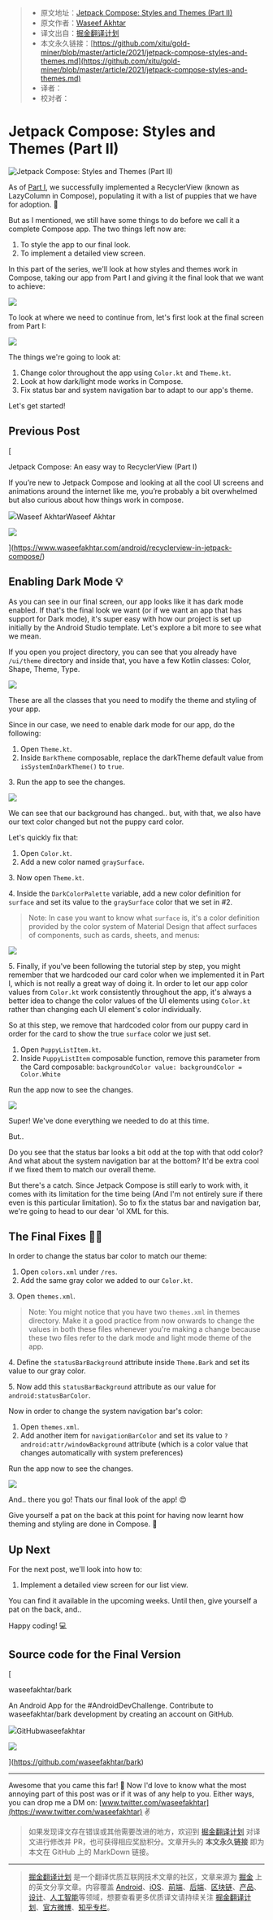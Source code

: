 > * 原文地址：[Jetpack Compose: Styles and Themes (Part II)](https://www.waseefakhtar.com/android/jetpack-compose-styles-and-themes/)
> * 原文作者：[Waseef Akhtar](https://www.waseefakhtar.com/author/waseefakhtar/)
> * 译文出自：[掘金翻译计划](https://github.com/xitu/gold-miner)
> * 本文永久链接：[https://github.com/xitu/gold-miner/blob/master/article/2021/jetpack-compose-styles-and-themes.md](https://github.com/xitu/gold-miner/blob/master/article/2021/jetpack-compose-styles-and-themes.md)
> * 译者：
> * 校对者：

# Jetpack Compose: Styles and Themes (Part II)

![Jetpack Compose: Styles and Themes (Part II)](/content/images/size/w2000/2021/05/Jetpack-Compose-highres-5-3.jpg)

As of [Part I](https://www.waseefakhtar.com/android/recyclerview-in-jetpack-compose/), we successfully implemented a RecyclerView (known as LazyColumn in Compose), populating it with a list of puppies that we have for adoption. 🐶

But as I mentioned, we still have some things to do before we call it a complete Compose app. The two things left now are:

1. To style the app to our final look.
2. To implement a detailed view screen.

In this part of the series, we'll look at how styles and themes work in Compose, taking our app from Part I and giving it the final look that we want to achieve:

![](https://www.waseefakhtar.com/content/images/2021/05/1.gif)

To look at where we need to continue from, let's first look at the final screen from Part I:

![](https://www.waseefakhtar.com/content/images/2021/05/device-2021-05-15-151508.png)

The things we're going to look at:

1. Change color throughout the app using `Color.kt` and `Theme.kt`.
2. Look at how dark/light mode works in Compose.
3. Fix status bar and system navigation bar to adapt to our app's theme.

Let's get started!

## Previous Post

[

Jetpack Compose: An easy way to RecyclerView (Part I)

If you’re new to Jetpack Compose and looking at all the cool UI screens and animations around the internet like me, you’re probably a bit overwhelmed but also curious about how things work in compose.

![](https://www.waseefakhtar.com/favicon.png)Waseef AkhtarWaseef Akhtar

![](https://www.waseefakhtar.com/content/images/2021/04/Jetpack-Compose-highres-5-1.jpg)

](https://www.waseefakhtar.com/android/recyclerview-in-jetpack-compose/)

## Enabling Dark Mode 💡

As you can see in our final screen, our app looks like it has dark mode enabled. If that's the final look we want (or if we want an app that has support for Dark mode), it's super easy with how our project is set up initially by the Android Studio template. Let's explore a bit more to see what we mean.

If you open you project directory, you can see that you already have `/ui/theme` directory and inside that, you have a few Kotlin classes: Color, Shape, Theme, Type.

![](https://www.waseefakhtar.com/content/images/2021/05/Screen-Shot-2021-05-15-at-5.20.50-PM.png)

These are all the classes that you need to modify the theme and styling of your app.

Since in our case, we need to enable dark mode for our app, do the following:

1. Open `Theme.kt`.
2. Inside `BarkTheme` composable, replace the darkTheme default value from `isSystemInDarkTheme()` to `true`.

3\. Run the app to see the changes.

![](https://www.waseefakhtar.com/content/images/2021/05/device-2021-05-15-181342.png)

We can see that our background has changed.. but, with that, we also have our text color changed but not the puppy card color.

Let's quickly fix that:

1. Open `Color.kt`.
2. Add a new color named `graySurface`.

3\. Now open `Theme.kt`.

4\. Inside the `DarkColorPalette` variable, add a new color definition for `surface` and set its value to the `graySurface` color that we set in #2.

> Note: In case you want to know what `surface` is, it's a color definition provided by the color system of Material Design that affect surfaces of components, such as cards, sheets, and menus:

![](https://www.waseefakhtar.com/content/images/2021/05/Screen-Shot-2021-05-15-at-6.27.30-PM.png)

5\. Finally, if you've been following the tutorial step by step, you might remember that we hardcoded our card color when we implemented it in Part I, which is not really a great way of doing it. In order to let our app color values from `Color.kt` work consistently throughout the app, it's always a better idea to change the color values of the UI elements using `Color.kt` rather than changing each UI element's color individually.

So at this step, we remove that hardcoded color from our puppy card in order for the card to show the true `surface` color we just set.

1. Open `PuppyListItem.kt`.
2. Inside `PuppyListItem` composable function, remove this parameter from the Card composable: `backgroundColor value: backgroundColor = Color.White`

Run the app now to see the changes.

![](https://www.waseefakhtar.com/content/images/2021/05/device-2021-05-15-194054.png)

Super! We've done everything we needed to do at this time.

But..

Do you see that the status bar looks a bit odd at the top with that odd color? And what about the system navigation bar at the bottom? It'd be extra cool if we fixed them to match our overall theme.

But there's a catch. Since Jetpack Compose is still early to work with, it comes with its limitation for the time being (And I'm not entirely sure if there even is this particular limitation). So to fix the status bar and navigation bar, we're going to head to our dear 'ol XML for this.

## The Final Fixes 👨‍🎨

In order to change the status bar color to match our theme:

1. Open `colors.xml` under `/res`.
2. Add the same gray color we added to our `Color.kt`.

3\. Open `themes.xml`.

> Note: You might notice that you have two `themes.xml` in themes directory. Make it a good practice from now onwards to change the values in both these files whenever you're making a change because these two files refer to the dark mode and light mode theme of the app.

4\. Define the `statusBarBackground` attribute inside `Theme.Bark` and set its value to our gray color.

5\. Now add this `statusBarBackground` attribute as our value for `android:statusBarColor`.

Now in order to change the system navigation bar's color:

1. Open `themes.xml`.
2. Add another item for `navigationBarColor` and set its value to `?android:attr/windowBackground` attribute (which is a color value that changes automatically with system preferences)

Run the app now to see the changes.

![](https://www.waseefakhtar.com/content/images/2021/05/device-2021-05-15-201902.png)

And.. there you go! Thats our final look of the app! 😍

Give yourself a pat on the back at this point for having now learnt how theming and styling are done in Compose. 👏

## **Up Next**

For the next post, we'll look into how to:

1. Implement a detailed view screen for our list view.

You can find it available in the upcoming weeks. Until then, give yourself a pat on the back, and..

Happy coding! 💻

## **Source code for the Final Version**

[

waseefakhtar/bark

An Android App for the #AndroidDevChallenge. Contribute to waseefakhtar/bark development by creating an account on GitHub.

![](https://github.githubassets.com/favicons/favicon.svg)GitHubwaseefakhtar

![](https://opengraph.githubassets.com/7312b07fc0d34d874e1a5590c444425ab58c032685876d7b1f6ba18f8807f094/waseefakhtar/bark)

](https://github.com/waseefakhtar/bark)

---

Awesome that you came this far! 👏 Now I'd love to know what the most annoying part of this post was or if it was of any help to you. Either ways, you can drop me a DM on: [www.twitter.com/waseefakhtar](https://www.twitter.com/waseefakhtar) ✌️  

> 如果发现译文存在错误或其他需要改进的地方，欢迎到 [掘金翻译计划](https://github.com/xitu/gold-miner) 对译文进行修改并 PR，也可获得相应奖励积分。文章开头的 **本文永久链接** 即为本文在 GitHub 上的 MarkDown 链接。

---

> [掘金翻译计划](https://github.com/xitu/gold-miner) 是一个翻译优质互联网技术文章的社区，文章来源为 [掘金](https://juejin.im) 上的英文分享文章。内容覆盖 [Android](https://github.com/xitu/gold-miner#android)、[iOS](https://github.com/xitu/gold-miner#ios)、[前端](https://github.com/xitu/gold-miner#前端)、[后端](https://github.com/xitu/gold-miner#后端)、[区块链](https://github.com/xitu/gold-miner#区块链)、[产品](https://github.com/xitu/gold-miner#产品)、[设计](https://github.com/xitu/gold-miner#设计)、[人工智能](https://github.com/xitu/gold-miner#人工智能)等领域，想要查看更多优质译文请持续关注 [掘金翻译计划](https://github.com/xitu/gold-miner)、[官方微博](http://weibo.com/juejinfanyi)、[知乎专栏](https://zhuanlan.zhihu.com/juejinfanyi)。
